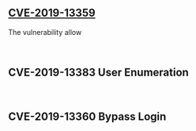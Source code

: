 ## [CVE-2019-13359](https://github.com/i3umi3iei3ii/CentOS-Control-Web-Panel-CVE/blob/master/CVE-2019-13359.md "Google's Homepage")
The vulnerability allow 

<br>

## CVE-2019-13383      User Enumeration

<br>

## CVE-2019-13360      Bypass Login
